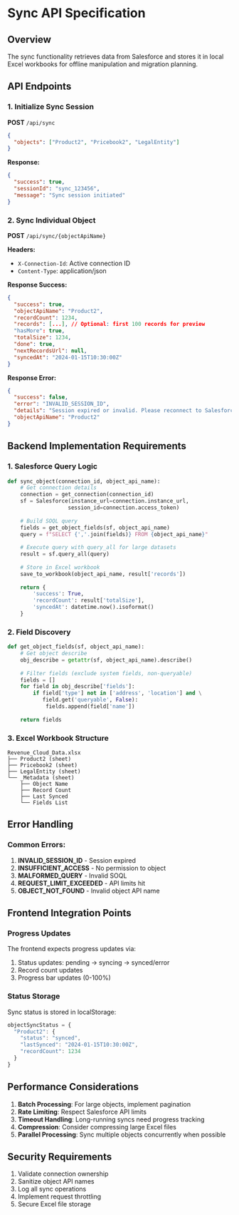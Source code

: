# Sync API Specification

## Overview
The sync functionality retrieves data from Salesforce and stores it in local Excel workbooks for offline manipulation and migration planning.

## API Endpoints

### 1. Initialize Sync Session
**POST** `/api/sync`
```json
{
  "objects": ["Product2", "Pricebook2", "LegalEntity"]
}
```

**Response:**
```json
{
  "success": true,
  "sessionId": "sync_123456",
  "message": "Sync session initiated"
}
```

### 2. Sync Individual Object
**POST** `/api/sync/{objectApiName}`

**Headers:**
- `X-Connection-Id`: Active connection ID
- `Content-Type`: application/json

**Response Success:**
```json
{
  "success": true,
  "objectApiName": "Product2",
  "recordCount": 1234,
  "records": [...], // Optional: first 100 records for preview
  "hasMore": true,
  "totalSize": 1234,
  "done": true,
  "nextRecordsUrl": null,
  "syncedAt": "2024-01-15T10:30:00Z"
}
```

**Response Error:**
```json
{
  "success": false,
  "error": "INVALID_SESSION_ID",
  "details": "Session expired or invalid. Please reconnect to Salesforce.",
  "objectApiName": "Product2"
}
```

## Backend Implementation Requirements

### 1. Salesforce Query Logic
```python
def sync_object(connection_id, object_api_name):
    # Get connection details
    connection = get_connection(connection_id)
    sf = Salesforce(instance_url=connection.instance_url, 
                   session_id=connection.access_token)
    
    # Build SOQL query
    fields = get_object_fields(sf, object_api_name)
    query = f"SELECT {','.join(fields)} FROM {object_api_name}"
    
    # Execute query with query_all for large datasets
    result = sf.query_all(query)
    
    # Store in Excel workbook
    save_to_workbook(object_api_name, result['records'])
    
    return {
        'success': True,
        'recordCount': result['totalSize'],
        'syncedAt': datetime.now().isoformat()
    }
```

### 2. Field Discovery
```python
def get_object_fields(sf, object_api_name):
    # Get object describe
    obj_describe = getattr(sf, object_api_name).describe()
    
    # Filter fields (exclude system fields, non-queryable)
    fields = []
    for field in obj_describe['fields']:
        if field['type'] not in ['address', 'location'] and \
           field.get('queryable', False):
            fields.append(field['name'])
    
    return fields
```

### 3. Excel Workbook Structure
```
Revenue_Cloud_Data.xlsx
├── Product2 (sheet)
├── Pricebook2 (sheet)
├── LegalEntity (sheet)
└── _Metadata (sheet)
    ├── Object Name
    ├── Record Count
    ├── Last Synced
    └── Fields List
```

## Error Handling

### Common Errors:
1. **INVALID_SESSION_ID** - Session expired
2. **INSUFFICIENT_ACCESS** - No permission to object
3. **MALFORMED_QUERY** - Invalid SOQL
4. **REQUEST_LIMIT_EXCEEDED** - API limits hit
5. **OBJECT_NOT_FOUND** - Invalid object API name

## Frontend Integration Points

### Progress Updates
The frontend expects progress updates via:
1. Status updates: pending → syncing → synced/error
2. Record count updates
3. Progress bar updates (0-100%)

### Status Storage
Sync status is stored in localStorage:
```javascript
objectSyncStatus = {
  "Product2": {
    "status": "synced",
    "lastSynced": "2024-01-15T10:30:00Z",
    "recordCount": 1234
  }
}
```

## Performance Considerations

1. **Batch Processing**: For large objects, implement pagination
2. **Rate Limiting**: Respect Salesforce API limits
3. **Timeout Handling**: Long-running syncs need progress tracking
4. **Compression**: Consider compressing large Excel files
5. **Parallel Processing**: Sync multiple objects concurrently when possible

## Security Requirements

1. Validate connection ownership
2. Sanitize object API names
3. Log all sync operations
4. Implement request throttling
5. Secure Excel file storage